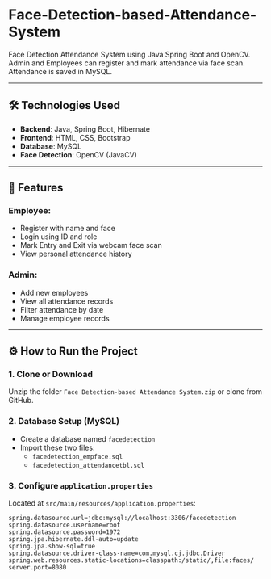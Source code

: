 # Face-Detection-based-Attendance-System
Face Detection Attendance System using Java Spring Boot and OpenCV. Admin and Employees can register and mark attendance via face scan. Attendance is saved in MySQL.


---

## 🛠 Technologies Used
- **Backend**: Java, Spring Boot, Hibernate
- **Frontend**: HTML, CSS, Bootstrap
- **Database**: MySQL
- **Face Detection**: OpenCV (JavaCV)

---

## 👤 Features

### Employee:
- Register with name and face
- Login using ID and role
- Mark Entry and Exit via webcam face scan
- View personal attendance history

### Admin:
- Add new employees
- View all attendance records
- Filter attendance by date
- Manage employee records

---

## ⚙️ How to Run the Project

### 1. Clone or Download
Unzip the folder `Face Detection-based Attendance System.zip` or clone from GitHub.

### 2. Database Setup (MySQL)
- Create a database named `facedetection`
- Import these two files:
  - `facedetection_empface.sql`
  - `facedetection_attendancetbl.sql`

### 3. Configure `application.properties`
Located at `src/main/resources/application.properties`:

```properties
spring.datasource.url=jdbc:mysql://localhost:3306/facedetection
spring.datasource.username=root
spring.datasource.password=1972
spring.jpa.hibernate.ddl-auto=update
spring.jpa.show-sql=true
spring.datasource.driver-class-name=com.mysql.cj.jdbc.Driver
spring.web.resources.static-locations=classpath:/static/,file:faces/
server.port=8080
